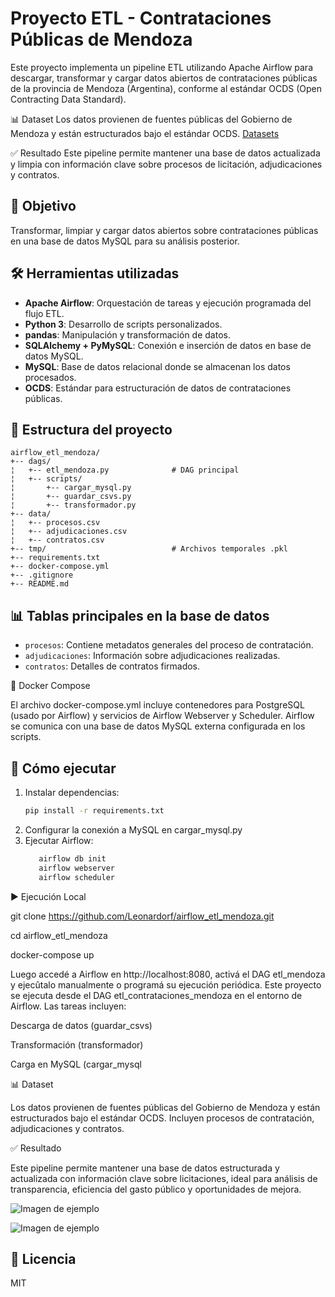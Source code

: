 # Proyecto ETL - Contrataciones Públicas de Mendoza

Este proyecto implementa un pipeline ETL utilizando Apache Airflow para descargar, transformar y cargar datos abiertos de contrataciones públicas de la provincia de Mendoza (Argentina), conforme al estándar OCDS (Open Contracting Data Standard).

📊 Dataset
Los datos provienen de fuentes públicas del Gobierno de Mendoza y están estructurados bajo el estándar OCDS.
[Datasets](https://datosabiertos-compras.mendoza.gov.ar/datasets/)

✅ Resultado
Este pipeline permite mantener una base de datos actualizada y limpia con información clave sobre procesos de licitación, adjudicaciones y contratos.

## 📌 Objetivo

Transformar, limpiar y cargar datos abiertos sobre contrataciones públicas en una base de datos MySQL para su análisis posterior.


## 🛠️ Herramientas utilizadas

- **Apache Airflow**: Orquestación de tareas y ejecución programada del flujo ETL.
- **Python 3**: Desarrollo de scripts personalizados.
- **pandas**: Manipulación y transformación de datos.
- **SQLAlchemy + PyMySQL**: Conexión e inserción de datos en base de datos MySQL.
- **MySQL**: Base de datos relacional donde se almacenan los datos procesados.
- **OCDS**: Estándar para estructuración de datos de contrataciones públicas.

## 📁 Estructura del proyecto

```text
airflow_etl_mendoza/
+-- dags/
¦   +-- etl_mendoza.py              # DAG principal
¦   +-- scripts/
¦       +-- cargar_mysql.py
¦       +-- guardar_csvs.py
¦       +-- transformador.py
+-- data/
¦   +-- procesos.csv
¦   +-- adjudicaciones.csv
¦   +-- contratos.csv
+-- tmp/                            # Archivos temporales .pkl
+-- requirements.txt
+-- docker-compose.yml              
+-- .gitignore
+-- README.md
```




## 📊 Tablas principales en la base de datos

- `procesos`: Contiene metadatos generales del proceso de contratación.
- `adjudicaciones`: Información sobre adjudicaciones realizadas.
- `contratos`: Detalles de contratos firmados.


🚧 Docker Compose

El archivo docker-compose.yml incluye contenedores para PostgreSQL (usado por Airflow) y servicios de Airflow Webserver y Scheduler. Airflow se comunica con una base de datos MySQL externa configurada en los scripts.

## 🚀 Cómo ejecutar

1. Instalar dependencias:
   ```bash
   pip install -r requirements.txt
2. Configurar la conexión a MySQL en cargar_mysql.py
3. Ejecutar Airflow:
   ```bash
      airflow db init
      airflow webserver
      airflow scheduler
▶️ Ejecución Local

   git clone https://github.com/Leonardorf/airflow_etl_mendoza.git

   cd airflow_etl_mendoza

   docker-compose up

Luego accedé a Airflow en http://localhost:8080, activá el DAG etl_mendoza y ejecûtalo manualmente o programá su ejecución periódica.
Este proyecto se ejecuta desde el DAG etl_contrataciones_mendoza en el entorno de Airflow. Las tareas incluyen:

Descarga de datos (guardar_csvs)

Transformación (transformador)

Carga en MySQL (cargar_mysql

📊 Dataset

Los datos provienen de fuentes públicas del Gobierno de Mendoza y están estructurados bajo el estándar OCDS. Incluyen procesos de contratación, adjudicaciones y contratos.

✅ Resultado

Este pipeline permite mantener una base de datos estructurada y actualizada con información clave sobre licitaciones, ideal para análisis de transparencia, eficiencia del gasto público y oportunidades de mejora.


![Imagen de ejemplo](airflow_dags.png)

![Imagen de ejemplo](mysql.png)



## 📌 Licencia
MIT
